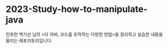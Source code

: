 # 2023-Study-how-to-manipulate-java
인프런 백기선 님의 &lt;더 자바, 코드를 조작하는 다양한 방법>을 정리하고 실습한 내용을 올리는 레포지토리입니다.
